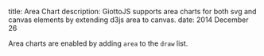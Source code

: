 title: Area Chart
description: GiottoJS supports area charts for both svg and canvas elements by extending d3js area to canvas.
date: 2014 December 26

<div data-aspect-ratio="2:1">
<div giotto='$html_url/giotto.json'></div>
</div>

Area charts are enabled by adding ``area`` to the ``draw`` list.
